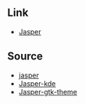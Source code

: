 

## Link

* [Jasper](https://aur.archlinux.org/packages?O=0&SeB=nd&K=Jasper&outdated=&SB=m&SO=d&PP=50&submit=Go)


## Source

* [jasper](https://github.com/vinceliuice?tab=repositories&q=jasper&type=&language=&sort=)
* [Jasper-kde](https://github.com/vinceliuice/Jasper-kde)
* [Jasper-gtk-theme](https://github.com/vinceliuice/Jasper-gtk-theme)
